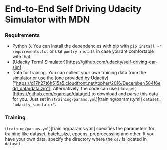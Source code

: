 # End-to-End Self Driving Udacity Simulator with MDN

### Requirements 
* Python 3. You can install the dependencies with pip with `pip install -r requirements.txt` or use `poetry install` in case you are comfortable with that.
* (Udacity Term1 Simulator)[https://github.com/udacity/self-driving-car-sim]
* Data for training. You can collect your own training data from the simulator or use the (one provided by Udacity)["https://d17h27t6h515a5.cloudfront.net/topher/2016/December/584f6edd_data/data.zip"]. Alternatively, the code can use (`dataget`)[https://github.com/cgarciae/dataget] to download and parse this data for you. Just set in (`training/params.yml`)[training/params.yml] `dataset: "udacity_simulator"`.

### Training
(`training/params.yml`)[training/params.yml] specifies the parameters for training like dataset, batch_size, epochs, preprocessing and other. If you have your own data, specify the directory where the `csv` is located in `dataset`

